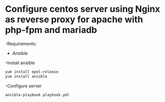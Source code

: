# Configure centos server using Nginx as reverse proxy for apache with php-fpm and mariadb

-Requirements:

- Ansible

-Install ansible

```sh
yum install epel-release
yum install ansible
```

-Configure server

```sh
ansible-playbook playbook.yml
```
